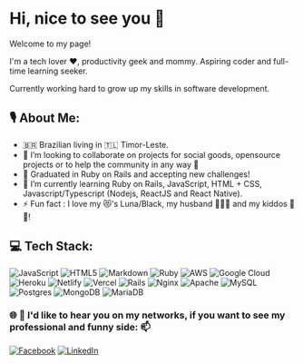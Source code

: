 # Hi, nice to see you 👋
Welcome to my page! 
<p>I'm a tech lover ♥️, productivity geek and mommy. Aspiring coder and full-time learning seeker.</p>
<p>Currently working hard to grow up my skills in software development.</p>

## 🎙️ About Me:
- 🇧🇷 Brazilian living in 🇹🇱 Timor-Leste.
- 👯 I’m looking to collaborate on projects for social goods, opensource projects or to help the community in any way 🚀
- 🤝 Graduated in Ruby on Rails and accepting new challenges!
- 🌱 I’m currently learning Ruby on Rails, JavaScript, HTML + CSS, Javascript/Typescript (Nodejs, ReactJS and React Native).
- ⚡ Fun fact : I love my 😻's Luna/Black, my husband 👨🏻‍💻 and my kiddos 👧👦!<br>

## 💻 Tech Stack:
![JavaScript](https://img.shields.io/badge/javascript-%23323330.svg?style=for-the-badge&logo=javascript&logoColor=%23F7DF1E) ![HTML5](https://img.shields.io/badge/html5-%23E34F26.svg?style=for-the-badge&logo=html5&logoColor=white) ![Markdown](https://img.shields.io/badge/markdown-%23000000.svg?style=for-the-badge&logo=markdown&logoColor=white) ![Ruby](https://img.shields.io/badge/ruby-%23CC342D.svg?style=for-the-badge&logo=ruby&logoColor=white) ![AWS](https://img.shields.io/badge/AWS-%23FF9900.svg?style=for-the-badge&logo=amazon-aws&logoColor=white) ![Google Cloud](https://img.shields.io/badge/Google%20Cloud-%234285F4.svg?style=for-the-badge&logo=google-cloud&logoColor=white) ![Heroku](https://img.shields.io/badge/heroku-%23430098.svg?style=for-the-badge&logo=heroku&logoColor=white) ![Netlify](https://img.shields.io/badge/netlify-%23000000.svg?style=for-the-badge&logo=netlify&logoColor=#00C7B7) ![Vercel](https://img.shields.io/badge/vercel-%23000000.svg?style=for-the-badge&logo=vercel&logoColor=white) ![Rails](https://img.shields.io/badge/rails-%23CC0000.svg?style=for-the-badge&logo=ruby-on-rails&logoColor=white) ![Nginx](https://img.shields.io/badge/nginx-%23009639.svg?style=for-the-badge&logo=nginx&logoColor=white) ![Apache](https://img.shields.io/badge/apache-%23D42029.svg?style=for-the-badge&logo=apache&logoColor=white) ![MySQL](https://img.shields.io/badge/mysql-%2300f.svg?style=for-the-badge&logo=mysql&logoColor=white) ![Postgres](https://img.shields.io/badge/postgres-%23316192.svg?style=for-the-badge&logo=postgresql&logoColor=white) ![MongoDB](https://img.shields.io/badge/MongoDB-%234ea94b.svg?style=for-the-badge&logo=mongodb&logoColor=white) ![MariaDB](https://img.shields.io/badge/MariaDB-003545?style=for-the-badge&logo=mariadb&logoColor=white)


### 🌐 💬 I'd like to hear you on my networks, if you want to see my professional and funny side: 📫
[![Facebook](https://img.shields.io/badge/Facebook-%231877F2.svg?logo=Facebook&logoColor=white)](https://facebook.com/https://web.facebook.com/angela.hawerroth) [![LinkedIn](https://img.shields.io/badge/LinkedIn-%230077B5.svg?logo=linkedin&logoColor=white)](https://linkedin.com/in/https://www.linkedin.com/in/angela-h-amaral/) 

